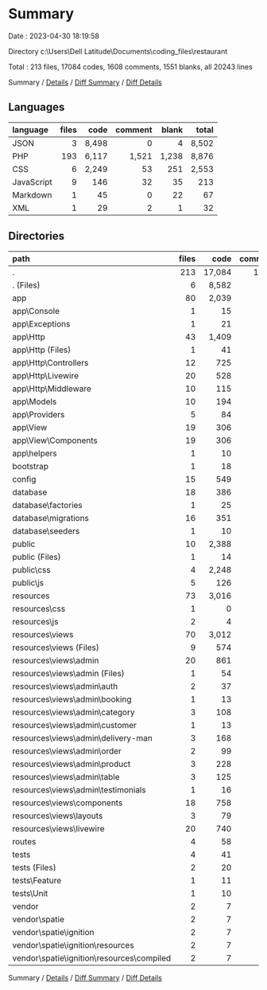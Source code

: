 # Summary

Date : 2023-04-30 18:19:58

Directory c:\\Users\\Dell Latitude\\Documents\\coding_files\\restaurant

Total : 213 files,  17084 codes, 1608 comments, 1551 blanks, all 20243 lines

Summary / [Details](details.md) / [Diff Summary](diff.md) / [Diff Details](diff-details.md)

## Languages
| language | files | code | comment | blank | total |
| :--- | ---: | ---: | ---: | ---: | ---: |
| JSON | 3 | 8,498 | 0 | 4 | 8,502 |
| PHP | 193 | 6,117 | 1,521 | 1,238 | 8,876 |
| CSS | 6 | 2,249 | 53 | 251 | 2,553 |
| JavaScript | 9 | 146 | 32 | 35 | 213 |
| Markdown | 1 | 45 | 0 | 22 | 67 |
| XML | 1 | 29 | 2 | 1 | 32 |

## Directories
| path | files | code | comment | blank | total |
| :--- | ---: | ---: | ---: | ---: | ---: |
| . | 213 | 17,084 | 1,608 | 1,551 | 20,243 |
| . (Files) | 6 | 8,582 | 2 | 29 | 8,613 |
| app | 80 | 2,039 | 509 | 537 | 3,085 |
| app\\Console | 1 | 15 | 7 | 6 | 28 |
| app\\Exceptions | 1 | 21 | 21 | 7 | 49 |
| app\\Http | 43 | 1,409 | 298 | 330 | 2,037 |
| app\\Http (Files) | 1 | 41 | 21 | 7 | 69 |
| app\\Http\\Controllers | 12 | 725 | 208 | 151 | 1,084 |
| app\\Http\\Livewire | 20 | 528 | 6 | 129 | 663 |
| app\\Http\\Middleware | 10 | 115 | 63 | 43 | 221 |
| app\\Models | 10 | 194 | 16 | 65 | 275 |
| app\\Providers | 5 | 84 | 47 | 29 | 160 |
| app\\View | 19 | 306 | 120 | 99 | 525 |
| app\\View\\Components | 19 | 306 | 120 | 99 | 525 |
| app\\helpers | 1 | 10 | 0 | 1 | 11 |
| bootstrap | 1 | 18 | 30 | 10 | 58 |
| config | 15 | 549 | 743 | 240 | 1,532 |
| database | 18 | 386 | 115 | 74 | 575 |
| database\\factories | 1 | 25 | 11 | 5 | 41 |
| database\\migrations | 16 | 351 | 96 | 64 | 511 |
| database\\seeders | 1 | 10 | 8 | 5 | 23 |
| public | 10 | 2,388 | 90 | 286 | 2,764 |
| public (Files) | 1 | 14 | 30 | 12 | 56 |
| public\\css | 4 | 2,248 | 51 | 250 | 2,549 |
| public\\js | 5 | 126 | 9 | 24 | 159 |
| resources | 73 | 3,016 | 65 | 333 | 3,414 |
| resources\\css | 1 | 0 | 0 | 1 | 1 |
| resources\\js | 2 | 4 | 23 | 8 | 35 |
| resources\\views | 70 | 3,012 | 42 | 324 | 3,378 |
| resources\\views (Files) | 9 | 574 | 0 | 62 | 636 |
| resources\\views\\admin | 20 | 861 | 8 | 124 | 993 |
| resources\\views\\admin (Files) | 1 | 54 | 0 | 12 | 66 |
| resources\\views\\admin\\auth | 2 | 37 | 0 | 7 | 44 |
| resources\\views\\admin\\booking | 1 | 13 | 0 | 5 | 18 |
| resources\\views\\admin\\category | 3 | 108 | 0 | 18 | 126 |
| resources\\views\\admin\\customer | 1 | 13 | 0 | 4 | 17 |
| resources\\views\\admin\\delivery-man | 3 | 168 | 0 | 19 | 187 |
| resources\\views\\admin\\order | 2 | 99 | 0 | 13 | 112 |
| resources\\views\\admin\\product | 3 | 228 | 8 | 24 | 260 |
| resources\\views\\admin\\table | 3 | 125 | 0 | 18 | 143 |
| resources\\views\\admin\\testimonials | 1 | 16 | 0 | 4 | 20 |
| resources\\views\\components | 18 | 758 | 20 | 73 | 851 |
| resources\\views\\layouts | 3 | 79 | 0 | 8 | 87 |
| resources\\views\\livewire | 20 | 740 | 14 | 57 | 811 |
| routes | 4 | 58 | 42 | 22 | 122 |
| tests | 4 | 41 | 10 | 19 | 70 |
| tests (Files) | 2 | 20 | 3 | 10 | 33 |
| tests\\Feature | 1 | 11 | 4 | 5 | 20 |
| tests\\Unit | 1 | 10 | 3 | 4 | 17 |
| vendor | 2 | 7 | 2 | 1 | 10 |
| vendor\\spatie | 2 | 7 | 2 | 1 | 10 |
| vendor\\spatie\\ignition | 2 | 7 | 2 | 1 | 10 |
| vendor\\spatie\\ignition\\resources | 2 | 7 | 2 | 1 | 10 |
| vendor\\spatie\\ignition\\resources\\compiled | 2 | 7 | 2 | 1 | 10 |

Summary / [Details](details.md) / [Diff Summary](diff.md) / [Diff Details](diff-details.md)